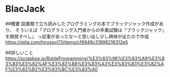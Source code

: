 # BlacJack

##概要
図書館で立ち読みしたプログラミングの本でブラックジャック作成があり、
そういえば「プログラミング入門者からの卒業試験は『ブラックジャック』を開発すべし」
っ記事があったな～と思い出し少し興味が出たので作成
https://qiita.com/hirossyi73/items/cf8648c31898216312e5

##詳しいこと
https://scrapbox.io/RutileProgramming/%E3%83%96%E3%83%A9%E3%83%83%E3%82%AF%E3%82%B8%E3%83%A3%E3%83%83%E3%82%AF%E3%82%B2%E3%83%BC%E3%83%A0
